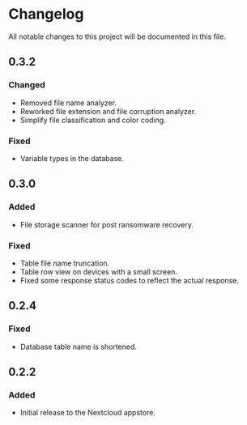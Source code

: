 # Changelog
All notable changes to this project will be documented in this file.

## 0.3.2

### Changed

- Removed file name analyzer.
- Reworked file extension and file corruption analyzer.
- Simplify file classification and color coding.

### Fixed

- Variable types in the database.

## 0.3.0

### Added

- File storage scanner for post ransomware recovery.

### Fixed

- Table file name truncation.
- Table row view on devices with a small screen.
- Fixed some response status codes to reflect the actual response.

## 0.2.4

### Fixed

- Database table name is shortened.

## 0.2.2

### Added

- Initial release to the Nextcloud appstore.

